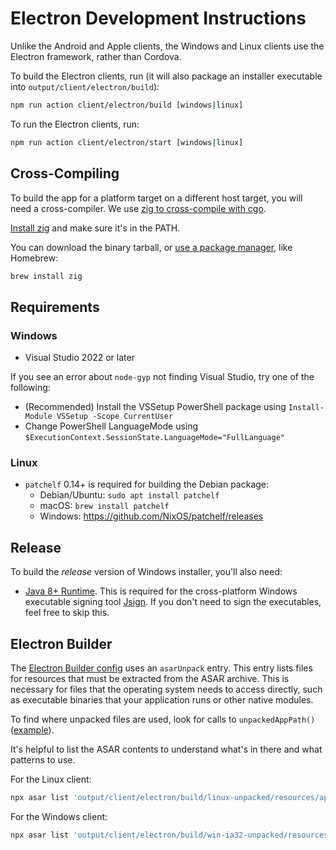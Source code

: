 # Electron Development Instructions

Unlike the Android and Apple clients, the Windows and Linux clients use the Electron framework, rather than Cordova.

To build the Electron clients, run (it will also package an installer executable into `output/client/electron/build`):

```sh
npm run action client/electron/build [windows|linux]
```

To run the Electron clients, run:

```sh
npm run action client/electron/start [windows|linux]
```

## Cross-Compiling

To build the app for a platform target on a different host target, you will need a cross-compiler. We use [zig to cross-compile with cgo](https://dev.to/kristoff/zig-makes-go-cross-compilation-just-work-29ho).

[Install zig](https://ziglang.org/learn/getting-started/#installing-zig) and make sure it's in the PATH.

You can download the binary tarball, or [use a package manager](https://github.com/ziglang/zig/wiki/Install-Zig-from-a-Package-Manager), like Homebrew:

```sh
brew install zig 
```

## Requirements

### Windows

- Visual Studio 2022 or later

If you see an error about `node-gyp` not finding Visual Studio, try one of the following:

- (Recommended) Install the VSSetup PowerShell package using `Install-Module VSSetup -Scope CurrentUser`
- Change PowerShell LanguageMode using `$ExecutionContext.SessionState.LanguageMode="FullLanguage"`

### Linux

- `patchelf` 0.14+ is required for building the Debian package:
  - Debian/Ubuntu: `sudo apt install patchelf`
  - macOS: `brew install patchelf`
  - Windows: https://github.com/NixOS/patchelf/releases

## Release

To build the _release_ version of Windows installer, you'll also need:

- [Java 8+ Runtime](https://www.java.com/en/download/). This is required for the cross-platform Windows executable signing tool [Jsign](https://ebourg.github.io/jsign/). If you don't need to sign the executables, feel free to skip this.

## Electron Builder

The [Electron Builder config](./electron-builder.json) uses an `asarUnpack` entry. This entry
lists files for resources that must be extracted from the ASAR archive. This is necessary for files that the operating system needs to access directly, such as executable binaries that your application runs or other native modules.

To find where unpacked files are used, look for calls to `unpackedAppPath()` ([example](./app_paths.ts)).

It's helpful to list the ASAR contents to understand what's in there and what patterns to use.

For the Linux client:

```sh
npx asar list 'output/client/electron/build/linux-unpacked/resources/app.asar'
```

For the Windows client:

```sh
npx asar list 'output/client/electron/build/win-ia32-unpacked/resources/app.asar'
```
